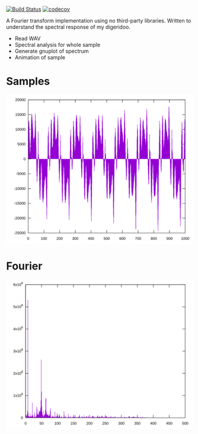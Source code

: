 [![Build Status](https://travis-ci.org/deanturpin/spectrum_analyser_gnuplot.svg?branch=master)](https://travis-ci.org/deanturpin/spectrum_analyser_gnuplot)
[![codecov](https://codecov.io/gh/deanturpin/spectrum_analyser_gnuplot/branch/master/graph/badge.svg)](https://codecov.io/gh/deanturpin/spectrum_analyser_gnuplot)

A Fourier transform implementation using no third-party libraries. Written to
understand the spectral response of my digeridoo.

- Read WAV
- Spectral analysis for whole sample
- Generate gnuplot of spectrum
- Animation of sample

# Samples
![](samples.svg)

# Fourier
![](fourier.svg)
